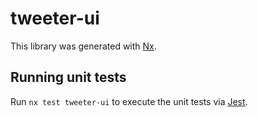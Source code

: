 # tweeter-ui

This library was generated with [Nx](https://nx.dev).

## Running unit tests

Run `nx test tweeter-ui` to execute the unit tests via [Jest](https://jestjs.io).
